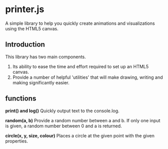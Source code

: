 # printer.js
A simple library to help you quickly create animations and visualizations using the HTML5 canvas.

## Introduction
This library has two main components.
1. Its ability to ease the time and effort required to set up an HTML5 canvas.
2. Provide a number of helpful 'utilities' that will make drawing, writing and making significantly easier.


## functions

**print() and log()**
Quickly output text to the console.log.

**random(a, b)**
Provide a random number between a and b. If only one input is given, a random number between 0 and a is returned.

**circle(x, y, size, colour)**
Places a circle at the given point with the given properties.
